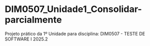 # DIM0507_Unidade1_Consolidar-parcialmente
Projeto prático da 1º Unidade para disciplina: DIM0507 -  TESTE DE SOFTWARE I  2025.2
